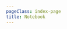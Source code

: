 ```yaml
---
pageClass: index-page
title: Notebook
---
```

<template>
  <div class="pc-browser">
    <div class="note-list">
      <router-link
        v-for="item in books"
        :key="item.id"
        class="card book-link"
        :to="item.link">
        {{ item.name }}
      </router-link>
    </div>
  </div>
  <div class="mobile-browser">
    <div class="note-list">
      <router-link
        v-for="item in mobileBooks"
        :key="item.id"
        class="card book-link"
        :to="item.link">
        {{ item.name }}
      </router-link>
    </div>
  </div>
</template>

<script>
  export default {
    name: 'Notebook',
    data() {
      return {
        books: [
          {
            id: 1,
            name: 'WWDC',
            link: '/notebook/wwdc/2017/documents/220'
          },
          {
            id: 2,
            name: 'Advanced-Swift',
            link: '/notebook/advanced-swift/book/chapter-2'
          },
        ],
        mobileBooks: [
          {
            id: 1,
            name: 'WWDC',
            link: '/notebook/wwdc'
          },
          {
            id: 2,
            name: 'Advanced-Swift',
            link: '/notebook/advanced-swift'
          },
        ],
      }
    }
  }
</script>

<style scoped lang="stylus">
  .note-list {
    padding: 80px;
    display: flex;
    align-items: center;
    flex-wrap: wrap;
    width: 100%;
  }

  .card {
    width: 250px;
    height: 160px;
    display: flex;
    align-items: center;
    justify-content: center;
    margin-right: 80px;
    border: 1px solid #333;
    border-radius: 10px;
  }

   .card:last-child {
     margin-right: 0;
     margin-bottom: 0;
   }

   .card:hover {
    transform: scale(1.1);
    border: 1px solid $accentColor;
    color: $accentColor;
    box-shadow: 0 0 10px $accentColor;
   }

  .book-link {
    font-size: 22px;
    font-weight: 500;
    text-decoration: none;
    color: inherit;
  }

  .book-link:hover {
    text-decoration: none !important;
    color: inherit;
  }

  .mobile-browser {
    display: none;
  }

  .pc-browser {
    display: block;
  }

  @media (max-width: $MQMobile) {
    .note-list {
      padding 40px 0;
      flex-direction column;
    }

    .card {
      max-width 80%;
      margin-right 0;
      margin-bottom 50px;
    }
    
    .mobile-browser {
      display: block;
    }
    
    .pc-browser {
      display: none;
    }
  }
</style>
